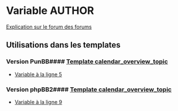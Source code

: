 # Variable AUTHOR
[Explication sur le forum des forums](http://forum.forumactif.com/t294113-listing-des-variables#AUTHOR)
## Utilisations dans les templates
### Version PunBB#### [Template calendar_overview_topic](punbb/calendar_overview_topic.md)
* [Variable à la ligne 5](../punbb/calendar_overview_topic.tpl#L5)
### Version phpBB2#### [Template calendar_overview_topic](subsilver/calendar_overview_topic.md)
* [Variable à la ligne 9](../subsilver/calendar_overview_topic.tpl#L9)